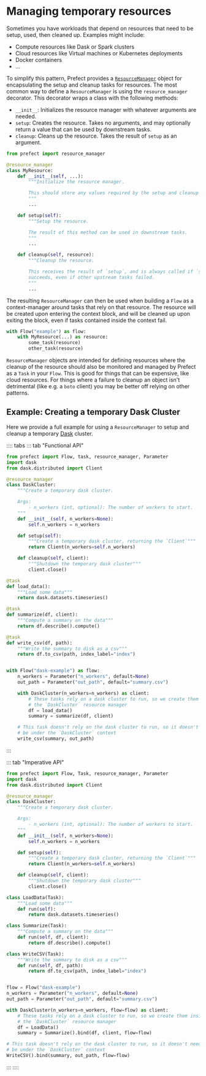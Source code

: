 # Managing temporary resources

Sometimes you have workloads that depend on resources that need to be setup,
used, then cleaned up. Examples might include:

- Compute resources like Dask or Spark clusters
- Cloud resources like Virtual machines or Kubernetes deployments
- Docker containers
- ...

To simplify this pattern, Prefect provides a
[`ResourceManager`](/core/task_library/resource_manager.html) object for
encapsulating the setup and cleanup tasks for resources. The most common way
to define a `ResourceManager` is using the `resource_manager` decorator. This
decorator wraps a class with the following methods:

- `__init__`:  Initializes the resource manager with whatever arguments are needed.
- `setup`: Creates the resource. Takes no arguments, and may optionally
  return a value that can be used by downstream tasks.
- `cleanup`: Cleans up the resource. Takes the result of `setup` as an argument.

```python
from prefect import resource_manager

@resource_manager
class MyResource:
    def __init__(self, ...):
        """Initialize the resource manager.

        This should store any values required by the setup and cleanup steps.
        """
        ...

    def setup(self):
        """Setup the resource.

        The result of this method can be used in downstream tasks.
        """
        ...

    def cleanup(self, resource):
        """Cleanup the resource.

        This receives the result of `setup`, and is always called if `setup`
        succeeds, even if other upstream tasks failed.
        """
        ...
```

The resulting `ResourceManager` can then be used when building a `Flow` as a
context-manager around tasks that rely on that resource. The resource will be
created upon entering the context block, and will be cleaned up upon exiting
the block, even if tasks contained inside the context fail.

```python
with Flow("example") as flow:
    with MyResource(...) as resource:
        some_task(resource)
        other_task(resource)
```

`ResourceManager` objects are intended for defining resources where the cleanup
of the resource should also be monitored and managed by Prefect as a `Task` in
your `Flow`. This is good for things that can be expensive, like cloud
resources. For things where a failure to cleanup an object isn't detrimental
(like e.g. a `boto` client) you may be better off relying on other patterns.

## Example: Creating a temporary Dask Cluster

Here we provide a full example for using a `ResourceManager` to setup and
cleanup a temporary [Dask](https://dask.org) cluster.

:::: tabs
::: tab "Functional API"
```python
from prefect import Flow, task, resource_manager, Parameter
import dask
from dask.distributed import Client

@resource_manager
class DaskCluster:
    """Create a temporary dask cluster.

    Args:
        - n_workers (int, optional): The number of workers to start.
    """
    def __init__(self, n_workers=None):
        self.n_workers = n_workers

    def setup(self):
        """Create a temporary dask cluster, returning the `Client`"""
        return Client(n_workers=self.n_workers)

    def cleanup(self, client):
        """Shutdown the temporary dask cluster"""
        client.close()

@task
def load_data():
    """Load some data"""
    return dask.datasets.timeseries()

@task
def summarize(df, client):
    """Compute a summary on the data"""
    return df.describe().compute()

@task
def write_csv(df, path):
    """Write the summary to disk as a csv"""
    return df.to_csv(path, index_label="index")


with Flow("dask-example") as flow:
    n_workers = Parameter("n_workers", default=None)
    out_path = Parameter("out_path", default="summary.csv")

    with DaskCluster(n_workers=n_workers) as client:
        # These tasks rely on a dask cluster to run, so we create them inside
        # the `DaskCluster` resource manager
        df = load_data()
        summary = summarize(df, client)

    # This task doesn't rely on the dask cluster to run, so it doesn't need to
    # be under the `DaskCluster` context
    write_csv(summary, out_path)
```
:::

::: tab "Imperative API"
```python
from prefect import Flow, Task, resource_manager, Parameter
import dask
from dask.distributed import Client

@resource_manager
class DaskCluster:
    """Create a temporary dask cluster.

    Args:
        - n_workers (int, optional): The number of workers to start.
    """
    def __init__(self, n_workers=None):
        self.n_workers = n_workers

    def setup(self):
        """Create a temporary dask cluster, returning the `Client`"""
        return Client(n_workers=self.n_workers)

    def cleanup(self, client):
        """Shutdown the temporary dask cluster"""
        client.close()

class LoadData(Task):
    """Load some data"""
    def run(self):
        return dask.datasets.timeseries()

class Summarize(Task):
    """Compute a summary on the data"""
    def run(self, df, client):
        return df.describe().compute()

class WriteCSV(Task):
    """Write the summary to disk as a csv"""
    def run(self, df, path):
        return df.to_csv(path, index_label="index")


flow = Flow("dask-example")
n_workers = Parameter("n_workers", default=None)
out_path = Parameter("out_path", default="summary.csv")

with DaskCluster(n_workers=n_workers, flow=flow) as client:
    # These tasks rely on a dask cluster to run, so we create them inside
    # the `DaskCluster` resource manager
    df = LoadData()
    summary = Summarize().bind(df, client, flow=flow)

# This task doesn't rely on the dask cluster to run, so it doesn't need to
# be under the `DaskCluster` context
WriteCSV().bind(summary, out_path, flow=flow)
```
:::
::::
